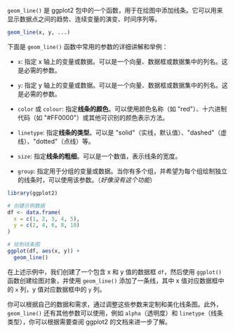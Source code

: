 `geom_line()` 是 ggplot2 包中的一个函数，用于在绘图中添加线条。它可以用来显示数据点之间的趋势、连续变量的演变、时间序列等。
```R
geom_line(x, y, ...)
```

下面是 `geom_line()` 函数中常用的参数的详细讲解和举例：
- `x`: 指定 x 轴上的变量或数据。可以是一个向量、数据框或数据集中的列名。这是必需的参数。

- `y`: 指定 y 轴上的变量或数据。可以是一个向量、数据框或数据集中的列名。这是必需的参数。

- `color` 或 `colour`: 指定**线条的颜色**。可以使用颜色名称（如 "red"）、十六进制代码（如 "#FF0000"）或其他可识别的颜色表示方法。

- `linetype`: 指定**线条的类型**。可以是 "solid"（实线，默认值）、"dashed"（虚线）、"dotted"（点线）等。

- `size`: 指定**线条的粗细**。可以是一个数值，表示线条的宽度。

- `group`: 指定用于分组的变量或数据。当你有多个组，并希望为每个组绘制独立的线条时，可以使用该参数。（*好像没有这个功能*）


```R
library(ggplot2)

# 创建示例数据
df <- data.frame(
  x = c(1, 2, 3, 4, 5),
  y = c(2, 4, 6, 8, 10)
)

# 绘制线条图
ggplot(df, aes(x, y)) +
  geom_line()
```

在上述示例中，我们创建了一个包含 x 和 y 值的数据框 `df`，然后使用 `ggplot()` 函数创建绘图对象，并使用 `geom_line()` 添加了一条线，其中 x 值对应数据框中的 `x` 列，y 值对应数据框中的 `y` 列。

你可以根据自己的数据和需求，通过调整这些参数来定制和美化线条图。此外，`geom_line()` 还有其他参数可以使用，例如 `alpha`（透明度）和 `linetype`（线条类型），你可以根据需要查阅 ggplot2 的文档来进一步了解。